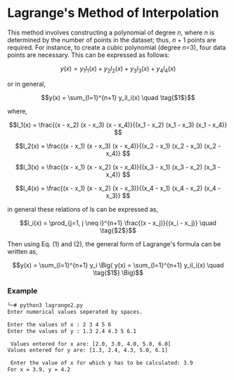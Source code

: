 # Lagrange's Method of Interpolation

This method involves constructing a polynomial of degree $n$, where $n$ is determined by the number of points in the dataset; thus, $n+1$ points are required. For instance, to create a cubic polynomial (degree $n$=3), four data points are necessary. This can be expressed as follows:

```math
y(x) = y_1l_1(x) + y_2l_2(x) + y_3l_3(x) + y_4l_4(x)
```
or in general, 
```math
y(x) = \sum_{l=1}^{n+1} y_il_i(x) \quad \tag{$1$}
```

where, 
```math
l_1(x) = \frac{(x - x_2) (x - x_3) (x - x_4)}{(x_1 - x_2) (x_1 - x_3) (x_1 - x_4)} 
```
```math
l_2(x) = \frac{(x - x_1) (x - x_3) (x - x_4)}{(x_2 - x_1) (x_2 - x_3) (x_2 - x_4)} 
```
```math
l_3(x) = \frac{(x - x_1) (x - x_2) (x - x_4)}{(x_3 - x_1) (x_3 - x_2) (x_3 - x_4)} 
```
```math
l_4(x) = \frac{(x - x_1) (x - x_2) (x - x_3)}{(x_4 - x_1) (x_4 - x_2) (x_4 - x_3)} 
```

in general these relations of ls can be expressed as, 
```math
l_i(x) = \prod_{j=1, j \neq i}^{n+1}  \frac{(x - x_j)}{(x_i - x_j)} \quad \tag{$2$}
```
Then using Eq. $(1)$ and $(2)$, the general form of Lagrange's formula can be written as, 

```math
y(x) = \sum_{l=1}^{n+1} y_i \Big( y(x) = \sum_{l=1}^{n+1} y_il_i(x) \quad \tag{$1$} \Big)
```


### Example 

```bash
└─# python3 lagrange2.py
Enter numerical values seperated by spaces.

Enter the values of x : 2 3 4 5 6
Enter the values of y : 1.3 2.4 4.3 5 6.1

 Values entered for x are: [2.0, 3.0, 4.0, 5.0, 6.0]
Values entered for y are: [1.3, 2.4, 4.3, 5.0, 6.1]

 Enter the value of x for which y has to be calculated: 3.9
For x = 3.9, y = 4.2
```


